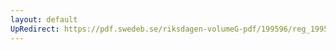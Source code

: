 ```yaml
---
layout: default
UpRedirect: https://pdf.swedeb.se/riksdagen-volumeG-pdf/199596/reg_199596/reg_199596_0205.pdf
---
```

